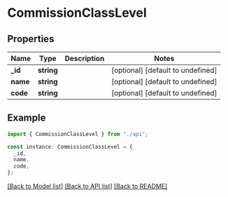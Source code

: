 # CommissionClassLevel

## Properties

| Name     | Type       | Description | Notes                             |
| -------- | ---------- | ----------- | --------------------------------- |
| **\_id** | **string** |             | [optional] [default to undefined] |
| **name** | **string** |             | [optional] [default to undefined] |
| **code** | **string** |             | [optional] [default to undefined] |

## Example

```typescript
import { CommissionClassLevel } from "./api";

const instance: CommissionClassLevel = {
  _id,
  name,
  code,
};
```

[[Back to Model list]](../README.md#documentation-for-models) [[Back to API list]](../README.md#documentation-for-api-endpoints) [[Back to README]](../README.md)
